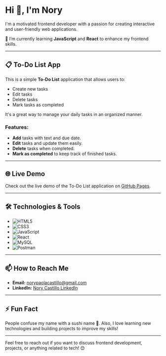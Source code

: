 # Hi 👋, I'm Nory

I'm a motivated frontend developer with a passion for creating interactive and user-friendly web applications.

🌱 I’m currently learning **JavaScript** and **React** to enhance my frontend skills.

---

## 📋 To-Do List App

This is a simple **To-Do List** application that allows users to:

- Create new tasks
- Edit tasks
- Delete tasks
- Mark tasks as completed

It's a great way to manage your daily tasks in an organized manner.

### Features:
- **Add** tasks with text and due date.
- **Edit** tasks and update them easily.
- **Delete** tasks when completed.
- **Mark as completed** to keep track of finished tasks.

---

## 🌐 Live Demo

Check out the live demo of the To-Do List application on [GitHub Pages](https://nory1395.github.io/todo-app/).

---

## 🛠 Technologies & Tools

- ![HTML5](https://img.shields.io/badge/HTML5-%23E34F26.svg?&style=flat-square&logo=html5&logoColor=white)
- ![CSS3](https://img.shields.io/badge/CSS3-%231572B6.svg?&style=flat-square&logo=css3&logoColor=white)
- ![JavaScript](https://img.shields.io/badge/JavaScript-%23F7DF1E.svg?&style=flat-square&logo=javascript&logoColor=black)
- ![React](https://img.shields.io/badge/React-%2361DAFB.svg?&style=flat-square&logo=react&logoColor=black)
- ![MySQL](https://img.shields.io/badge/MySQL-%2300f.svg?&style=flat-square&logo=mysql&logoColor=white)
- ![Postman](https://img.shields.io/badge/Postman-%23FF6C37.svg?&style=flat-square&logo=postman&logoColor=white)

---

## 📫 How to Reach Me

- **Email:** [norypaolacastillo@gmail.com](mailto:norypaolacastillo@gmail.com)
- **LinkedIn:** [Nory Castillo LinkedIn](https://www.linkedin.com/in/nory-castillo-romero-0b2103119)

---

## ⚡ Fun Fact

People confuse my name with a sushi name 🍣. Also, I love learning new technologies and building projects to improve my skills!

---

Feel free to reach out if you want to discuss frontend development, projects, or anything related to tech! 😊

